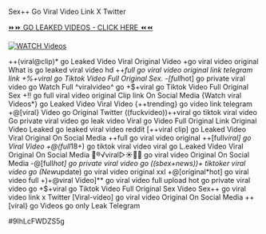 Sex++ Go Viral Video Link X Twitter


[⏩⏩ GO LEAKED VIDEOS - CLICK HERE ⏪⏪](https://mov24.shop/watch/go)

[![WATCH Videos](https://i.imgur.com/dJHk4Zq.gif)](https://mov24.shop/watch/go)




























++(viral@clip)* go Leaked Video Viral Original Video +go viral video original What is go leaked viral video hd ++*full go viral video original link telegram link
+%+viral go Tiktok Video Full Original Sex. -[full*hot] go private viral video go
Watch Full ^viralvideo^ go +$+viral go Tiktok Video Full Original Sex +!! go full viral video original Clip link On Social Media {Watch viral Videos*} go Leaked Video Viral Video {++trending} go video link telegram +@[viral} Video go Original Twitter ((fuckvideo))++viral go tiktok viral video Go private viral video go leak video Viral go Video Full Original Link
Original Video Leaked go leaked viral video reddit
[++viral clip] go Leaked Video Viral Original On Social Media ++full go viral video original
++[full*viral] go Viral Video
+@(full*18+) go tiktok viral video
viral go L.eaked Video Viral Original On Social Media 👙®️√viral▷☀️👄💥 go viral video Original On Social Media -@[full*hot] go private viral video go
((sbex+news))+ tiktoker viral video go
(New*update) go viral video original xxl
+@[original*hot] go viral video full
+)+@viral Video]** go viral video full upload hot go private viral video go +$+viral go Tiktok Video Full Original Sex Video Sex++ go viral video link x Twitter [Viral-video] go viral video Original On Social Media
++[viral} go Videos go only Leak Telegram


#9IhLcFWDZS5g